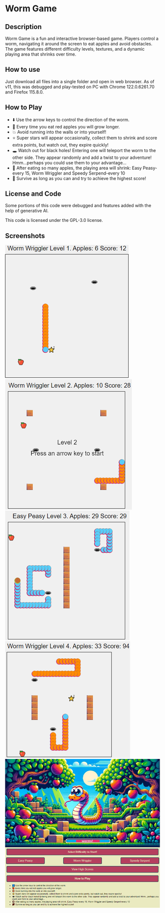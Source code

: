 # Worm Game

## Description

Worm Game is a fun and interactive browser-based game. Players control a worm, navigating it around the screen to eat apples and avoid obstacles. The game features different difficulty levels, textures, and a dynamic playing area that shrinks over time.

## How to use

Just download all files into a single folder and open in web browser. As of v11, this was debugged and play-tested on PC with Chrome 122.0.6261.70 and Firefox 115.8.0.

## How to Play

* ⬇️ Use the arrow keys to control the direction of the worm.
* 🍎 Every time you eat red apples you will grow longer.
* 💥 Avoid running into the walls or into yourself!
* ⭐ Super stars will appear occasionally, collect them to shrink and score extra points, but watch out, they expire quickly!
* 🕳️ Watch out for black holes! Entering one will teleport the worm to the other side. They appear randomly and add a twist to your adventure! Hmm...perhaps you could use them to your advantage...
* 💢 After eating so many apples, the playing area will shrink: Easy Peasy-every 15, Worm Wriggler and Speedy Serpend-every 10
* 💯 Survive as long as you can and try to achieve the highest score!

## License and Code

Some portions of this code were debugged and features added with the help of generative AI.

This code is licensed under the GPL-3.0 license.

## Screenshots

![Level 1](https://github.com/jonverve/worms/blob/main/img/ss1.png?raw=true)
![Level 2](https://github.com/jonverve/worms/blob/main/img/ss4.png?raw=true)
![Level 3](https://github.com/jonverve/worms/blob/main/img/ss5.png?raw=true)
![Level 4](https://github.com/jonverve/worms/blob/main/img/ss3.png?raw=true)
![Starting screen](https://github.com/jonverve/worms/blob/main/img/ss2.png?raw=true)